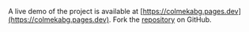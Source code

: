 A live demo of the project is available at [https://colmekabg.pages.dev](https://colmekabg.pages.dev).
Fork the [repository](https://github.com/polastimirsa) on GitHub.